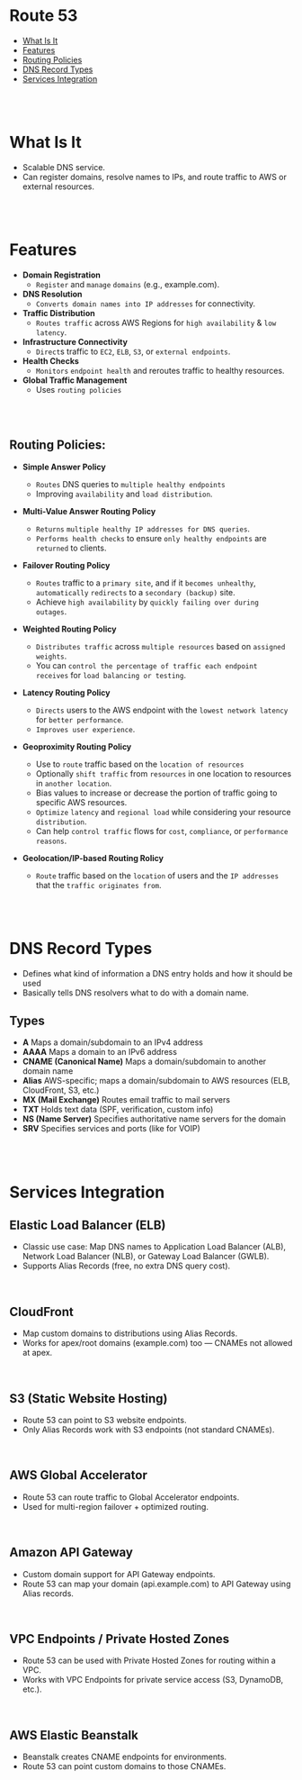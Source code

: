 # Route 53
* [What Is It](#what-is-it)
* [Features](#features)
* [Routing Policies](#routing-policies)
* [DNS Record Types](#dns-record-types)
* [Services Integration](#services-integration)

<br><br>

# What Is It
* Scalable DNS service.
* Can register domains, resolve names to IPs, and route traffic to AWS or external resources.

<br><br>

# Features
* **Domain Registration**
    * `Register` and `manage` `domains` (e.g., example.com).
* **DNS Resolution**
    * `Converts domain names into IP addresses` for connectivity.
* **Traffic Distribution**
    * `Routes traffic` across AWS Regions for `high availability` & `low latency`.
* **Infrastructure Connectivity**
    * `Direct`s traffic to `EC2`, `ELB`, `S3`, or `external endpoints`.
* **Health Checks**
    * `Monitors` `endpoint health` and reroutes traffic to healthy resources.
* **Global Traffic Management**
    * Uses `routing policies`

<br><br>

## Routing Policies:
* **Simple Answer Policy** 
    * `Routes` DNS queries to `multiple healthy endpoints`
    * Improving `availability` and `load distribution`.

* **Multi-Value Answer Routing Policy** 
    * `Returns` `multiple healthy IP addresses for DNS queries`. 
    * `Performs health checks` to ensure `only healthy endpoints` are `returned` to clients.

* **Failover Routing Policy** 
    * `Routes` traffic to a `primary site`, and if it `becomes unhealthy`, `automatically` `redirects` to a `secondary (backup)` site. 
    * Achieve `high availability` by `quickly failing over during outages`.

* **Weighted Routing Policy** 
    * `Distributes traffic` across `multiple resources` based on `assigned weights`. 
    * You can `control the percentage of traffic each endpoint receives` for `load balancing or testing`.

* **Latency Routing Policy** 
    * `Directs` users to the AWS endpoint with the `lowest network latency` for `better performance`.
    * `Improves user experience`.

* **Geoproximity Routing Policy** 
    * Use to `route` traffic based on the `location of resources`
    * Optionally `shift traffic` from `resources` in one location to resources in `another location`.
    * Bias values to increase or decrease the portion of traffic going to specific AWS resources.
    * `Optimize` `latency` and `regional load` while considering your resource `distribution`.
    * Can help `control traffic` flows for `cost`, `compliance`, or `performance reasons`.

* **Geolocation/IP-based Routing Rolicy** 
    * `Route` traffic based on the `location` of users and the `IP addresses` that the `traffic originates from`.

<br><br>

# DNS Record Types
* Defines what kind of information a DNS entry holds and how it should be used
* Basically tells DNS resolvers what to do with a domain name.

## Types
* **A** Maps a domain/subdomain to an IPv4 address
* **AAAA** Maps a domain to an IPv6 address
* **CNAME (Canonical Name)** Maps a domain/subdomain to another domain name
* **Alias** AWS-specific; maps a domain/subdomain to AWS resources (ELB, CloudFront, S3, etc.)
* **MX (Mail Exchange)** Routes email traffic to mail servers
* **TXT** Holds text data (SPF, verification, custom info)
* **NS (Name Server)** Specifies authoritative name servers for the domain
* **SRV** Specifies services and ports (like for VOIP)

<br><br>

# Services Integration

## Elastic Load Balancer (ELB)
* Classic use case: Map DNS names to Application Load Balancer (ALB), Network Load Balancer (NLB), or Gateway Load Balancer (GWLB).
* Supports Alias Records (free, no extra DNS query cost).

<br>

## CloudFront
* Map custom domains to distributions using Alias Records.
* Works for apex/root domains (example.com) too — CNAMEs not allowed at apex.

<br>

## S3 (Static Website Hosting)
* Route 53 can point to S3 website endpoints.
* Only Alias Records work with S3 endpoints (not standard CNAMEs).

<br>

## AWS Global Accelerator
* Route 53 can route traffic to Global Accelerator endpoints.
* Used for multi-region failover + optimized routing.

<br>

## Amazon API Gateway
* Custom domain support for API Gateway endpoints.
* Route 53 can map your domain (api.example.com) to API Gateway using Alias records.

<br>

## VPC Endpoints / Private Hosted Zones
* Route 53 can be used with Private Hosted Zones for routing within a VPC.
* Works with VPC Endpoints for private service access (S3, DynamoDB, etc.).

<br>

## AWS Elastic Beanstalk
* Beanstalk creates CNAME endpoints for environments.
* Route 53 can point custom domains to those CNAMEs.